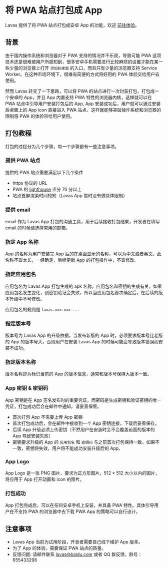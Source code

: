 # 将 PWA 站点打包成 App

Lavas 提供了将 PWA 站点打包成安卓 App 的功能，欢迎 [前往体验](https://lavas.baidu.com/app)。

## 背景

由于国内操作系统和浏览器对于 PWA 支持的情况并不乐观，导致可能 PWA 这项技术还是很难被用户所感知到，很多安卓手机需要进行比较麻烦的设置才能在某一些少量的浏览器上打开 `添加到桌面` 的入口，而且只有少量的浏览器支持 Service Worker。在这种市场环境下，很难有简便的方式将好用的 PWA 体验交给用户去使用。

然而 Lavas 转变了一下思路，可以将 PWA 的站点进行一次封装打包，打包成一个安卓的 App，并且 App 内置支持 PWA 特性的浏览器内核，这样就可以在 PWA 站点中引导用户安装打包后的 App, App 安装成功后，用户就可以通过安装后桌面上的 App icon 直接进入 PWA 站点，这样就能够突破操作系统和浏览器的限制将 PWA 的体验带给用户使用。

## 打包教程

打包的过程分为几个步骤，每一个步骤都有一些注意事项。

### 提供 PWA 站点

提供的 PWA 站点需要满足以下几个条件

- https 协议的 URL
- PWA 的 [lighthouse](https://lavas.baidu.com/guide/vue/doc/vue/more/check-your-pwa-websit#Lighthouse) 评分 70 分以上
- 站点首屏渲染时间较短（Lavas App 暂时没有做具体限制）

### 提供 email

email 作为 Lavas App 打包的沟通工具，用于后续接收打包结果，开发者在填写 email 的时候请选择常用的邮箱。

### 指定 App 名称

App 的名称为用户安装完 App 后的在桌面显示的名称，可以为中文或者英文。此名称不宜太长，一经确定，后续更新 App 的打包操作中，不宜修改。

### 指定应用包名

应用包名为 Lavas App 打包生成的 apk 名称，应用包名和密钥的生成有关，如果应用包名发生变化，则密钥验证会失败，所以当应用包名首次确定后，在后续的版本升级中不可修改。

应用包名的规则是 `lavas.xxx.xxx ...`

### 指定版本号

版本号为 Lavas App 的升级依据，当发布新版的 App 时，必须要求版本号比老版的 App 的版本号大，否则用户在安装 Lavas App 的时候可能会导致版本错误而安装不成功。

### 指定版本名称

版本名称即为标识当前的 App 的版本信息，通常和版本号保持大版本一致。

### App 密钥 & 密钥码

App 密钥是在 App 签名发布时的重要凭证。而密码是生成密钥和验证密钥的唯一凭证，打包成功后会在邮件中通知，请妥善保管。

- 首次打包 App 不需要上传 App 密钥
- 首次打包成功后，会在邮件中接收到一个 App 密钥连接，下载后妥善保存。
- 后续 App 升级必须上传密钥（不然用户在安装时会不会覆盖前面的版本的 App 导致安装失败）
- 密钥要求升级的 App 的 `应用包名` 和 `密钥码` 与之前首次打包保持一致，如果不一致，密钥将失效，用户将不能成功安装升级后的 App。

### App Logo

App Logo 是一张 PNG 图片，要求为正方形图片，512 * 512 大小以内的图片，将应用于 App 打开动画和 icon 的图片。

### 打包成功

App 打包完成后，可以在任何安卓手机上安装，并具备 PWA 特性。具体引导用户在不支持 PWA 的浏览器中去下载 PWA App 的策略可以自行设计。

## 注意事项

- Lavas App 当前为试用阶段，开发者需要自己线下维护 App 版本。
- 为了 App 的体验，需要保证 PWA 站点的质量。
- 反馈问题: 请邮件联系 lavas@baidu.com 或者 QQ 群反馈，群号：655433298